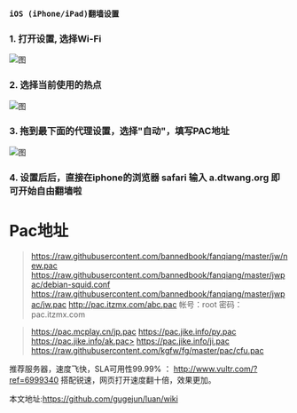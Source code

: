 ### `iOS (iPhone/iPad)翻墙设置`

### 1. 打开设置, 选择Wi-Fi 


![图](https://raw.githubusercontent.com/bannedbook/fanqiang/master/ios/1.png)


### 2. 选择当前使用的热点


![图](https://raw.githubusercontent.com/bannedbook/fanqiang/master/ios/2.png)


### 3. 拖到最下面的代理设置，选择"自动"，填写PAC地址

![图](https://raw.githubusercontent.com/bannedbook/fanqiang/master/ios/3.png)

### 4. 设置后后，直接在iphone的浏览器 safari 输入 a.dtwang.org 即可开始自由翻墙啦

# Pac地址
> https://raw.githubusercontent.com/bannedbook/fanqiang/master/jw/new.pac
> https://raw.githubusercontent.com/bannedbook/fanqiang/master/jwpac/debian-squid.conf 
> https://raw.githubusercontent.com/bannedbook/fanqiang/master/jwpac/jw.pac
> http://pac.itzmx.com/abc.pac            帐号：root        密码：pac.itzmx.com

> https://pac.mcplay.cn/jp.pac
> https://pac.jike.info/py.pac
> https://pac.jike.info/ak.pac> 
> https://pac.jike.info/ji.pac
> https://raw.githubusercontent.com/kgfw/fg/master/pac/cfu.pac


 推荐服务器，速度飞快，SLA可用性99.99% ： http://www.vultr.com/?ref=6999340
搭配锐速，网页打开速度翻十倍，效果更加。



本文地址:https://github.com/gugejun/luan/wiki
